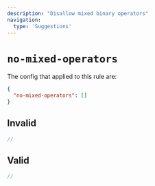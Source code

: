 ```yaml
---
description: "Disallow mixed binary operators"
navigation:
  type: 'Suggestions'
---
```


# `no-mixed-operators`

The config that applied to this rule are:

```json
{
  "no-mixed-operators": []
}
```

## Invalid

```js invalid
//
```

## Valid

```js valid
//
```
  